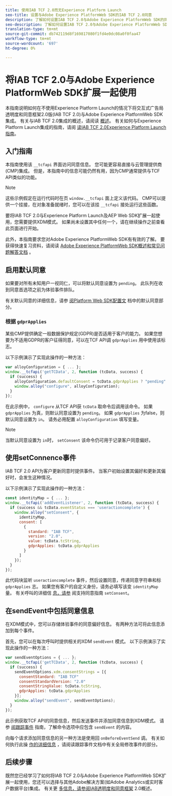 ```yaml
---
title: 使用IAB TCF 2.0而无Experience Platform Launch
seo-title: 设置与Adobe Experience PlatformWeb SDK的IAB TCF 2.0同意
description: 了解如何设置IAB TCF 2.0与Adobe Experience PlatformWeb SDK的同意
seo-description: 了解如何设置IAB TCF 2.0与Adobe Experience PlatformWeb SDK的同意
translation-type: tm+mt
source-git-commit: db742119d8f169817080f1fd4e0dc08a0f0faa47
workflow-type: tm+mt
source-wordcount: '697'
ht-degree: 0%

---
```



# 将IAB TCF 2.0与Adobe Experience PlatformWeb SDK扩展一起使用

本指南说明如何在不使用Experience Platform Launch的情况下将交互式广告局透明度和同意框架2.0版(IAB TCF 2.0)与Adobe Experience PlatformWeb SDK集成。 有关与IAB TCF 2.0集成的概述，请阅读 [概述](./overview.md)。 有关如何与Experience Platform Launch集成的指南，请阅 [读IAB TCF 2.0Experience Platform Launch指南](./with-launch.md)。

## 入门指南

本指南使用该 `__tcfapi` 界面访问同意信息。 您可能更容易直接与云管理提供商(CMP)集成。 但是，本指南中的信息可能仍然有用，因为CMP通常提供与TCF API类似的功能。

>[!NOTE]
>
>这些示例假定在运行代码时在页 `window.__tcfapi` 面上定义该代码。 CMP可以提供一个挂接，在对象准备就绪时，您可以在该挂 `__tcfapi` 接处运行这些函数。

要将IAB TCF 2.0与Experience Platform Launch及AEP Web SDK扩展一起使用，您需要提供XDM模式。 如果尚未设置其中任何一个，请在继续操作之前查看此页面进行开始。

此外，本指南要求您对Adobe Experience PlatformWeb SDK有有效的了解。 要获得快速复习资料，请阅读 [Adobe Experience PlatformWeb SDK概述](../../home.md)[和常见问题解答文档](../../web-sdk-faq.md) 。

## 启用默认同意

如果要对所有未知用户一视同仁，可以将默认同意设置为 `pending`。 此队列在收到同意首选项之前为体验事件排队。

有关默认同意的详细信息，请参 [阅Platform Web SDK配置文](../../fundamentals/configuring-the-sdk.md#default-consent) 档中的默认同意部分。

### 根据 `gdprApplies`

某些CMP提供确定一般数据保护规定(GDPR)是否适用于客户的能力。 如果您想要为不适用GDPR的客户征得同意，可以在TCF API调 `gdprApplies` 用中使用该标志。

以下示例演示了实现此操作的一种方法：

```javascript
var alloyConfiguration = { ... };
window.__tcfapi('getTCData', 2, function (tcData, success) {
  if (success) {
    alloyConfiguration.defaultConsent = tcData.gdprApplies ? "pending" : "in";
    window.alloy("configure", alloyConfiguration);
  }
});
```

在此示例中， `configure` 从TCF API获 `tcData` 取命令后调用该命令。 如果 `gdprApplies` 为真，则默认同意设置为 `pending`。 如果 `gdprApplies` 为false，则默认同意设置为 `in`。 请务必用配置 `alloyConfiguration` 填写变量。

>[!NOTE]
>
>当默认同意设置为 `in`时， `setConsent` 该命令仍可用于记录客户同意偏好。

## 使用setConnence事件

IAB TCF 2.0 API为客户更新同意时提供事件。 当客户初始设置其偏好和更新其偏好时，会发生这种情况。

以下示例演示了实现此操作的一种方法：

```javascript
const identityMap = { ... };
window.__tcfapi('addEventListener', 2, function (tcData, success) {
  if (success && tcData.eventStatus === 'useractioncomplete') {
    window.alloy("setConsent", {
      identityMap,
      consent: [
        {
          standard: "IAB TCF",
          version: "2.0",
          value: tcData.tcString,
          gdprApplies: tcData.gdprApplies
        }
      ]
    });
  }
});
```

此代码块监听 `useractioncomplete` 事件，然后设置同意，传递同意字符串和标 `gdprApplies` 志。 如果您有客户的自定义身份，请务必填写该变 `identityMap` 量。 有关呼叫的详细信 [息，请参](../../consent/supporting-consent.md) 阅支持同意指南 `setConsent`。

## 在sendEvent中包括同意信息

在XDM模式中，您可以存储体验事件的同意偏好信息。 有两种方法可将此信息添加到每个事件。

首先，您可以在每次呼叫时提供相关的XDM `sendEvent` 模式。 以下示例演示了实现此操作的一种方法：

```javascript
var sendEventOptions = { ... };
window.__tcfapi('getTCData', 2, function (tcData, success) {
  if (success) {
    sendEventOptions.xdm.consentStrings = [{
      consentStandard: "IAB TCF"
      consentStandardVersion: "2.0"
      consentStringValue: tcData.tcString,
      gdprApplies: tcData.gdprApplies
    }];
    window.alloy("sendEvent", sendEventOptions);
  }
});
```

此示例获取TCF API的同意信息，然后发送事件并添加同意信息到XDM模式。 请参 [阅跟踪事件](../../fundamentals/tracking-events.md) 指南，了解命令选项中应包含 `sendEvent` 的内容。

向每个请求添加同意信息的另一种方法是使用回 `onBeforeEventSend` 调。 有关如何执行此操 [作的详细信息](../../fundamentals/tracking-events.md#modifying-events-globally) ，请阅读跟踪事件文档中有关全局修改事件的部分。

## 后续步骤

既然您已经学习了如何将IAB TCF 2.0与Adobe Experience PlatformWeb SDK扩展一起使用，您还可以选择与其他Adobe解决方案(如Adobe Analytics或实时客户数据平台)集成。 有关更 [多信息，请参阅IAB透明度和同意框架](./overview.md) 2.0概述。
